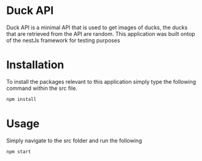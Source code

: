 
# Duck API
Duck API is a minimal API that is used to get images of ducks, the ducks that are retrieved from the API are random. This application was built ontop of the nestJs framework for testing purposes 

# Installation
To install the packages relevant to this application simply type the following command within the src file.
```bash
npm install
```

# Usage
Simply navigate to the src folder and run the following 
```bash
npm start
```




